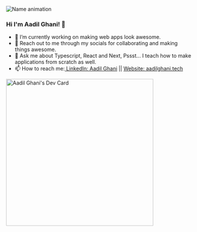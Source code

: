 ![Name animation](https://github.com/aadilghani1/aadilghani1/blob/main/Aadil-Intro.gif)   

### Hi I'm Aadil Ghani! 👋

- 🔭 I’m currently working on making web apps look awesome.
- 👯 Reach out to me through my socials for collaborating and making things awesome.
- 💬 Ask me about Typescript, React and Next, Pssst... I teach how to make applications from scratch as well.
- 📫 How to reach me:[ LinkedIn: Aadil Ghani](https://www.linkedin.com/in/aadilghani) || [Website: aadilghani.tech](https://aadilghani.tech/)




<a href="https://app.daily.dev/aadilghani"><img src="https://api.daily.dev/devcards/7b231c50099c489eaa4bebbad1e9a8cb.png?r=bk7" width="400" alt="Aadil Ghani's Dev Card"/></a>
